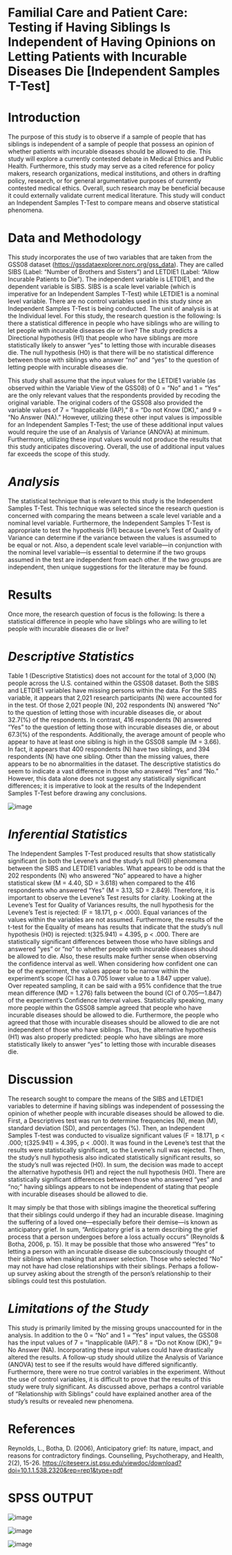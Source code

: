 # **Familial Care and Patient Care: Testing if Having Siblings Is Independent of Having Opinions on Letting Patients with Incurable Diseases Die [Independent Samples T-Test]** 
# **Introduction**
The purpose of this study is to observe if a sample of people that has siblings is independent of a sample of people that possess an opinion of whether patients with incurable diseases should be allowed to die. This study will explore a currently contested debate in Medical Ethics and Public Health. Furthermore, this study may serve as a cited reference for policy makers, research organizations, medical institutions, and others in drafting policy, research, or for general argumentative purposes of currently contested medical ethics. Overall, such research may be beneficial because it could externally validate current medical literature. This study will conduct an Independent Samples T-Test to compare means and observe statistical phenomena. 

# **Data and Methodology**
This study incorporates the use of two variables that are taken from the GSS08 dataset (https://gssdataexplorer.norc.org/gss_data). They are called SIBS (Label: “Number of Brothers and Sisters”) and LETDIE1 (Label: “Allow Incurable Patients to Die”). The independent variable is LETDIE1, and the dependent variable is SIBS. SIBS is a scale level variable (which is imperative for an Independent Samples T-Test) while LETDIE1 is a nominal level variable. There are no control variables used in this study since an Independent Samples T-Test is being conducted. The unit of analysis is at the Individual level. For this study, the research question is the following: Is there a statistical difference in people who have siblings who are willing to let people with incurable diseases die or live? The study predicts a Directional hypothesis (H1) that people who have siblings are more statistically likely to answer “yes” to letting those with incurable diseases die. The null hypothesis (H0) is that there will be no statistical difference between those with siblings who answer “no” and “yes” to the question of letting people with incurable diseases die.

This study shall assume that the input values for the LETDIE1 variable (as observed within the Variable View of the GSS08) of 0 = “No” and 1 = “Yes” are the only relevant values that the respondents provided by recoding the original variable. The original coders of the GSS08 also provided the variable values of 7 = “Inapplicable (IAP),” 8 = “Do not Know (DK),” and 9 = “No Answer (NA).” However, utilizing these other input values is impossible for an Independent Samples T-Test; the use of these additional input values would require the use of an Analysis of Variance (ANOVA) at minimum. Furthermore, utilizing these input values would not produce the results that this study anticipates discovering. Overall, the use of additional input values far exceeds the scope of this study.

# *Analysis*
The statistical technique that is relevant to this study is the Independent Samples T-Test. This technique was selected since the research question is concerned with comparing the means between a scale level variable and a nominal level variable. Furthermore, the Independent Samples T-Test is appropriate to test the hypothesis (H1) because Levene’s Test of Quality of Variance can determine if the variance between the values is assumed to be equal or not. Also, a dependent scale level variable—in conjunction with the nominal level variable—is essential to determine if the two groups assumed in the test are independent from each other. If the two groups are independent, then unique suggestions for the literature may be found.

# **Results**
Once more, the research question of focus is the following: Is there a statistical difference in people who have siblings who are willing to let people with incurable diseases die or live?

# *Descriptive Statistics*
Table 1 (Descriptive Statistics) does not account for the total of 3,000 (N) people across the U.S. contained within the GSS08 dataset. Both the SIBS and LETDIE1 variables have missing persons within the data. For the SIBS variable, it appears that 2,021 research participants (N) were accounted for in the test. Of those 2,021 people (N), 202 respondents (N) answered “No” to the question of letting those with incurable diseases die, or about 32.7(%) of the respondents. In contrast, 416 respondents (N) answered “Yes” to the question of letting those with incurable diseases die, or about 67.3(%) of the respondents. Additionally, the average amount of people who appear to have at least one sibling is high in the GSS08 sample (M = 3.66). In fact, it appears that 400 respondents (N) have two siblings, and 394 respondents (N) have one sibling. Other than the missing values, there appears to be no abnormalities in the dataset. The descriptive statistics do seem to indicate a vast difference in those who answered “Yes” and “No.” However, this data alone does not suggest any statistically significant differences; it is imperative to look at the results of the Independent Samples T-Test before drawing any conclusions. 

![image](https://github.com/Tyriek-cloud/SPSS-Work-Sample/assets/62261407/6e502d11-b329-4a00-9b6d-36009e6fb766)

# *Inferential Statistics*
The Independent Samples T-Test produced results that show statistically significant (in both the Levene’s and the study’s null (H0)) phenomena between the SIBS and LETDIE1 variables. What appears to be odd is that the 202 respondents (N) who answered “No” appeared to have a higher statistical skew (M = 4.40, SD = 3.618) when compared to the 416 respondents who answered “Yes” (M = 3.13, SD = 2.849). Therefore, it is important to observe the Levene’s Test results for clarity. Looking at the Levene’s Test for Quality of Variances results, the null hypothesis for the Levene’s Test is rejected: (F = 18.171, p < .000). Equal variances of the values within the variables are not assumed. Furthermore, the results of the t-test for the Equality of means has results that indicate that the study’s null hypothesis (H0) is rejected: t(325.941) = 4.395, p < .000. There are statistically significant differences between those who have siblings and answered “yes” or “no” to whether people with incurable diseases should be allowed to die. Also, these results make further sense when observing the confidence interval as well. When considering how confident one can be of the experiment, the values appear to be narrow within the experiment’s scope (CI has a 0.705 lower value to a 1.847 upper value). Over repeated sampling, it can be said with a 95% confidence that the true mean difference (MD = 1.276) falls between the bound (CI of 0.705—1.847) of the experiment’s Confidence Interval values. Statistically speaking, many more people within the GSS08 sample agreed that people who have incurable diseases should be allowed to die. Furthermore, the people who agreed that those with incurable diseases should be allowed to die are not independent of those who have siblings. Thus, the alternative hypothesis (H1) was also properly predicted: people who have siblings are more statistically likely to answer “yes” to letting those with incurable diseases die.

# **Discussion**
The research sought to compare the means of the SIBS and LETDIE1 variables to determine if having siblings was independent of possessing the opinion of whether people with incurable diseases should be allowed to die. First, a Descriptives test was run to determine frequencies (N), mean (M), standard deviation (SD), and percentages (%). Then, an Independent Samples T-test was conducted to visualize significant values (F = 18.171, p < .000; t(325.941) = 4.395, p < .000). It was found in the Levene’s test that the results were statistically significant, so the Levene’s null was rejected. Then, the study’s null hypothesis also indicated statistically significant results, so the study’s null was rejected (H0). In sum, the decision was made to accept the alternative hypothesis (H1) and reject the null hypothesis (H0). There are statistically significant differences between those who answered “yes” and “no;” having siblings appears to not be independent of stating that people with incurable diseases should be allowed to die.

It may simply be that those with siblings imagine the theoretical suffering that their siblings could undergo if they had an incurable disease. Imagining the suffering of a loved one—especially before their demise—is known as anticipatory grief. In sum, “Anticipatory grief is a term describing the grief process that a person undergoes before a loss actually occurs” (Reynolds & Botha, 2006, p. 15). It may be possible that those who answered “Yes” to letting a person with an incurable disease die subconsciously thought of their siblings when making that answer selection. Those who selected “No” may not have had close relationships with their siblings. Perhaps a follow-up survey asking about the strength of the person’s relationship to their siblings could test this postulation.

# *Limitations of the Study*
This study is primarily limited by the missing groups unaccounted for in the analysis. In addition to the 0 = “No” and 1 = “Yes” input values, the GSS08 has the input values of 7 = “Inapplicable (IAP).” 8 = “Do not Know (DK),” 9= No Answer (NA). Incorporating these input values could have drastically altered the results. A follow-up study should utilize the Analysis of Variance (ANOVA) test to see if the results would have differed significantly. Furthermore, there were no true control variables in the experiment. Without the use of control variables, it is difficult to prove that the results of this study were truly significant. As discussed above, perhaps a control variable of “Relationship with Siblings” could have explained another area of the study’s results or revealed new phenomena. 

# **References**
Reynolds, L., Botha, D. (2006), Anticipatory grief: Its nature, impact, and reasons for contradictory 
findings. Counselling, Psychotherapy, and Health, 2(2), 15-26. https://citeseerx.ist.psu.edu/viewdoc/download?doi=10.1.1.538.2320&rep=rep1&type=pdf  

# **SPSS OUTPUT**

![image](https://github.com/Tyriek-cloud/SPSS-Work-Sample/assets/62261407/87f8a3a7-629a-41d4-9349-0d4360b8eb5d)

![image](https://github.com/Tyriek-cloud/SPSS-Work-Sample/assets/62261407/15bdbacb-fafb-4e50-ae28-b8c64621c530)

![image](https://github.com/Tyriek-cloud/SPSS-Work-Sample/assets/62261407/c0ce6339-a48d-4498-a980-0f0856c470a3)
